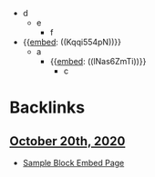 - d
    - e
        - f
- {{[embed](<embed.md>): ((Kqqi554pN))}}
    - a
        - {{[embed](<embed.md>): ((lNas6ZmTi))}}
            - c

# Backlinks
## [October 20th, 2020](<October 20th, 2020.md>)
- [Sample Block Embed Page](<Sample Block Embed Page.md>)

